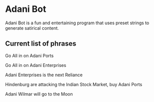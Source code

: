 # Adani Bot

Adani Bot is a fun and entertaining program that uses preset strings to generate satirical content.

## Current list of phrases

Go All in on Adani Ports

Go All in on Adani Enterprises

Adani Enterprises is the next Reliance

Hindenburg are attacking the Indian Stock Market, buy Adani Ports

Adani Wilmar will go to the Moon
